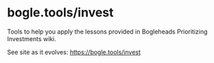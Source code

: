# bogle.tools/invest

Tools to help you apply the lessons provided in Bogleheads Prioritizing Investments wiki.

See site as it evolves: https://bogle.tools/invest
